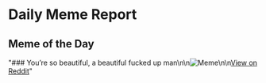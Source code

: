# Daily Meme Report

## Meme of the Day
"### You’re so beautiful, a beautiful fucked up man\n\n![Meme](https://i.redd.it/i45e9v8b20ed1.gif)\n\n[View on Reddit](https://redd.it/1e95r3b)"
